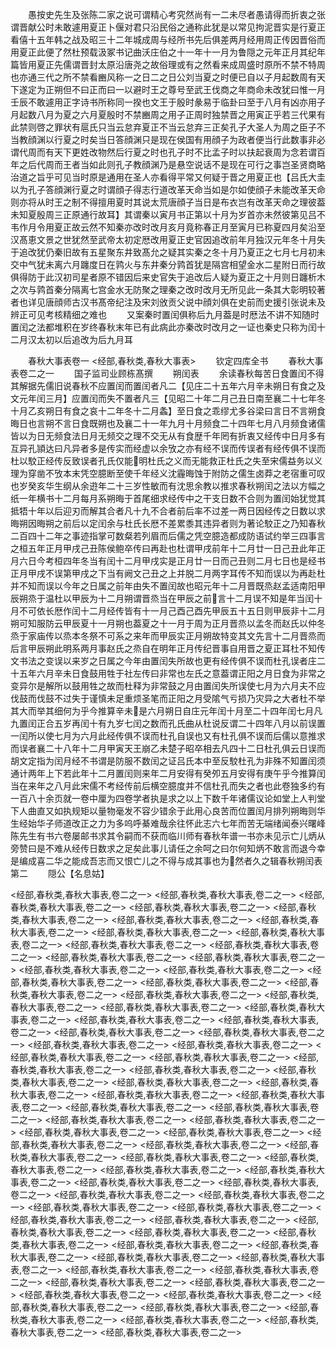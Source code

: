 <!-- { "loadSidebar": true } -->
　　愚按史先生及张陈二家之说可谓精心考究然尚有一二未尽者愚请得而折衷之张谓晋献公时未敢遽用夏正卜偃对君只沿民俗之通称此犹是以常见拘泥晋实是行夏正看僖十五年韩之战及昭三十二年城成周与经所书先后俱差两月经用周正传因晋俗而用夏正此便了然杜预载汲冢书记曲沃庄伯之十一年十一月为鲁隠之元年正月其纪年篇皆用夏正先儒谓晋封太原沿唐尧之故俗理或有之然看来成周盛时原所不禁不特周也亦通三代之所不禁看豳风称一之日二之日公刘当夏之时便已自以子月起数周有天下遂定为正朔但不曰正而曰一以避时王之尊号至武王伐商之年商命未改犹曰惟一月壬辰不敢遽用正字诗书所称同一揆也文王于殷时彖易于临卦曰至于八月有凶亦用子月起数八月为夏之六月夏殷时不禁豳周之用子正周时独禁晋之用寅正乎若三代果有此禁则啓之罪状有扈氏只当云怠弃夏正不当云怠弃三正矣孔子大圣人为周之臣子不当教顔渊以行夏之时矣当日答顔渊只是现在侯国有用顔子为政者便当行此数事非必谓代周而有天下更姓改物然后行夏之时也孔子时不比孟子时以扶起衰周为念若谓百年之后代周而王者当如此则孔子教顔渊乃是悬空说话不是现在可行之事岂圣贤商略治道之旨乎可见当时原是通用在圣人亦看得平常又何疑于晋之用夏正也【吕氏大圭以为孔子答顔渊行夏之时谓顔子得志行道改革天命当如是尔如使顔子未能改革天命则亦将从时王之制不得擅用夏时其说太荒唐顔子当日是布衣岂有改革天命之理彼葢未知夏殷周三正原通行故耳】其谓秦以寅月书正第以十月为岁首亦未然彼第见吕不韦作月令用夏正故云然不知秦亦改时改月亥月竟称春正月至寅月已称夏四月矣沿至汉髙恵文景之世犹然至武帝太初定厯改用夏正史官因追改前年月独汉元年冬十月失于追改犹仍秦旧故有五星聚东井致髙允之疑其实秦之冬十月乃夏正之七月七月初未交中气犹未离六月躔度日在鹑火与东井秦分鹑首犹是隔宫相望金水二星附日而行故俱得防于此汉初司星者原不错因后来史官失于追改后人疑为夏正之十月则日躔析木之次与鹑首秦分隔离七宫金水无防聚之理秦之改时改月无所见此一条其大彰明较著者也详见唐顔师古汉书髙帝纪注及宋刘攽贡父说中顔刘俱在史前而史援引张说未及辨正可见考核精细之难也
　　又案秦时置闰俱称后九月葢是时厯法不讲不知随时置闰之法都堆积在岁终春秋末年已有此病此亦秦改时改月之一证也秦史只称为闰十二月汉太初以后追改为后九月耳




　　春秋大事表卷一
<经部,春秋类,春秋大事表>
　　钦定四库全书
　　春秋大事表卷二之一
　　国子监司业顾栋髙撰
　　朔闰表
　　余读春秋每苦日食置闰不得其解据先儒旧说春秋不应置闰而置闰者凡二【见庄二十五年六月辛未朔日有食之及文元年闰三月】应置闰而失不置者凡三【见昭二十年二月己丑日南至襄二十七年冬十月乙亥朔日有食之哀十二年冬十二月螽】至日食之乖缪尤多谷梁曰言日不言朔食晦日也言朔不言日食既朔也及襄二十一年九月十月频食二十四年七月八月频食诸儒皆以为日无频食法日月无频交之理不交无从有食歴千年罔有折衷又经传中日月多有互异孔頴达曰凡异者多是传实而经虚以余攷之亦有经不误而传误者有经传俱不误而杜以駮正经传反致误者孔氏仅能明杜氏之义而无能救正杜氏之失至宋儒益务以义理为穿凿不攷本末凭空臆断至使千年经义沈霾晦蚀于附防之儒生卤莽之老宿重可叹也岁癸亥华生纲从余逰年二十三岁性敏而有沈思余教以推求春秋朔闰之法以方幅之纸一年横书十二月每月系朔晦于首尾细求经传中之干支日数不合则为置闰始犹觉其抵牾十年以后迎刃而解其合者凡十九不合者前后率不过差一两日因经传之日数以求晦朔因晦朔之前后以定闰余与杜氏长厯不差累黍其违异者则为著论駮正之乃知春秋二百四十二年之事迹指掌可数粲若列眉而后儒之凭空臆造都成防语试约举三四事言之桓五年正月甲戌己丑陈侯鲍卒传曰再赴也杜谓甲戌前年十二月廿一日己丑此年正月六日今考桓四年冬当有闰十二月甲戌实是正月廿一日而己丑则二月七日也是经书正月甲戌不误第甲戌之下当有阙文己丑之上并脱二月两字耳传不知而误以为再赴杜并不知而误以今年之日属之前年由失不置闰故也昭元年十二月晋既烝赵孟适南阳甲辰朔烝于温杜以甲辰为十二月朔谓晋烝当在甲辰之前言十二月误不知是年当闰十月不可依长厯作闰十二月经传皆有十一月己酉己酉先甲辰五十五日则甲辰非十二月朔可知服防云甲辰夏十一月朔也葢夏之十一月于周为正月晋烝以孟冬而赵氏以仲冬烝于家庙传以烝本冬祭不可系之来年而甲辰实正月朔故特变其文先言十二月晋烝而后言甲辰朔此明系两月事赵氏之烝自在明年正月传纪晋事自用晋之夏正耳杜不知传文书法之变误以来岁之日属之今年由置闰失所故也更有经传俱不误而杜孔误者庄二十五年六月辛未日食鼓用牲于社左传曰非常也左氏之意葢谓正阳之月日食为非常之变异尔是解所以鼓用牲之故而杜释为非常鼓之月由置闰失所误使七月为六月夫不应伐鼓而伐鼓不过失于谨慎未足重烦圣笔而正阳之月受隂气亏损乃灾异之大者杜不举其大而举其细何为乎今推算辛未是六月朔日自庄元年闰十月至二十四年闰七月凡九置闰正合五岁再闰十有九岁七闰之数而孔氏曲从杜说反谓二十四年八月以前误置一闰所以使七月为六月此经传俱不误而杜孔自误也又有杜孔俱不误而后儒以意推求而误者襄二十八年十二月甲寅天王崩乙未楚子昭卒相去凡四十二日杜孔俱云日误而胡文定指为闰月经不书谓是防服不数闰之证吕氏本中至反駮杜孔为非殊不知置闰须通计两年上下若此年十二月置闰则来年二月安得有癸夘五月安得有庚午乎今推算闰当在来年之八月此宋儒不考经传前后横空臆度并不信杜孔而失之者也此卷独多约有一百八十余页就一卷中厘为四卷学者执是求之以上下数千年诸儒议论如堂上人判堂下人曲直又如执规矩以量物毫发不容少错余于此用心良苦而位置闰月排列朔晦则华生经始华子师道改正之力为多呜呼綦难哉余往怀此志六七年而苦无端绪闻泰兴曙峰陈先生有书六卷屡邮书求其令嗣而不获而临川师有春秋年谱一书亦未见示亡儿炳从旁赞曰是不难从经传日数求之足矣此事儿请任之余呵之曰尔何知炳不敢言而退今幸是编成喜二华之能成吾志而又恨亡儿之不得与成其事也为然者久之辑春秋朔闰表第二
　　隠公【名息姑】





<经部,春秋类,春秋大事表,卷二之一>
<经部,春秋类,春秋大事表,卷二之一>
<经部,春秋类,春秋大事表,卷二之一>
<经部,春秋类,春秋大事表,卷二之一>
<经部,春秋类,春秋大事表,卷二之一>
<经部,春秋类,春秋大事表,卷二之一>
<经部,春秋类,春秋大事表,卷二之一>
<经部,春秋类,春秋大事表,卷二之一>
<经部,春秋类,春秋大事表,卷二之一>
<经部,春秋类,春秋大事表,卷二之一>
<经部,春秋类,春秋大事表,卷二之一>
<经部,春秋类,春秋大事表,卷二之一>
<经部,春秋类,春秋大事表,卷二之一>
<经部,春秋类,春秋大事表,卷二之一>
<经部,春秋类,春秋大事表,卷二之一>
<经部,春秋类,春秋大事表,卷二之一>
<经部,春秋类,春秋大事表,卷二之一>
<经部,春秋类,春秋大事表,卷二之一>
<经部,春秋类,春秋大事表,卷二之一>
<经部,春秋类,春秋大事表,卷二之一>
<经部,春秋类,春秋大事表,卷二之一>
<经部,春秋类,春秋大事表,卷二之一>
<经部,春秋类,春秋大事表,卷二之一>
<经部,春秋类,春秋大事表,卷二之一>
<经部,春秋类,春秋大事表,卷二之一>
<经部,春秋类,春秋大事表,卷二之一>
<经部,春秋类,春秋大事表,卷二之一>
<经部,春秋类,春秋大事表,卷二之一>
<经部,春秋类,春秋大事表,卷二之一>
<经部,春秋类,春秋大事表,卷二之一>
<经部,春秋类,春秋大事表,卷二之一>
<经部,春秋类,春秋大事表,卷二之一>
<经部,春秋类,春秋大事表,卷二之一>
<经部,春秋类,春秋大事表,卷二之一>
<经部,春秋类,春秋大事表,卷二之一>
<经部,春秋类,春秋大事表,卷二之一>
<经部,春秋类,春秋大事表,卷二之一>
<经部,春秋类,春秋大事表,卷二之一>
<经部,春秋类,春秋大事表,卷二之一>
<经部,春秋类,春秋大事表,卷二之一>
<经部,春秋类,春秋大事表,卷二之一>
<经部,春秋类,春秋大事表,卷二之一>
<经部,春秋类,春秋大事表,卷二之一>
<经部,春秋类,春秋大事表,卷二之一>
<经部,春秋类,春秋大事表,卷二之一>
<经部,春秋类,春秋大事表,卷二之一>
<经部,春秋类,春秋大事表,卷二之一>
<经部,春秋类,春秋大事表,卷二之一>
<经部,春秋类,春秋大事表,卷二之一>
<经部,春秋类,春秋大事表,卷二之一>
<经部,春秋类,春秋大事表,卷二之一>
<经部,春秋类,春秋大事表,卷二之一>
<经部,春秋类,春秋大事表,卷二之一>
<经部,春秋类,春秋大事表,卷二之一>
<经部,春秋类,春秋大事表,卷二之一>
<经部,春秋类,春秋大事表,卷二之一>
<经部,春秋类,春秋大事表,卷二之一>
<经部,春秋类,春秋大事表,卷二之一>
<经部,春秋类,春秋大事表,卷二之一>
<经部,春秋类,春秋大事表,卷二之一>
<经部,春秋类,春秋大事表,卷二之一>
<经部,春秋类,春秋大事表,卷二之一>
<经部,春秋类,春秋大事表,卷二之一>
<经部,春秋类,春秋大事表,卷二之一>
<经部,春秋类,春秋大事表,卷二之一>
<经部,春秋类,春秋大事表,卷二之一>
<经部,春秋类,春秋大事表,卷二之一>
<经部,春秋类,春秋大事表,卷二之一>
<经部,春秋类,春秋大事表,卷二之一>
<经部,春秋类,春秋大事表,卷二之一>
<经部,春秋类,春秋大事表,卷二之一>
<经部,春秋类,春秋大事表,卷二之一>
<经部,春秋类,春秋大事表,卷二之一>
<经部,春秋类,春秋大事表,卷二之一>
<经部,春秋类,春秋大事表,卷二之一>
<经部,春秋类,春秋大事表,卷二之一>
<经部,春秋类,春秋大事表,卷二之一>
